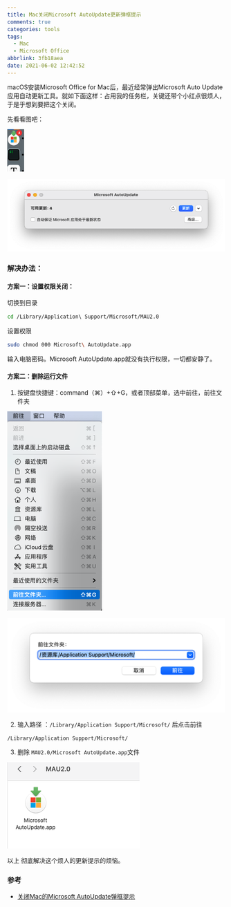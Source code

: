 ```yaml
---
title: Mac关闭Microsoft AutoUpdate更新弹框提示
comments: true
categories: tools
tags:
  - Mac
  - Microsoft Office
abbrlink: 3fb18aea
date: 2021-06-02 12:42:52
---
```


macOS安装Microsoft Office for Mac后，最近经常弹出Microsoft Auto Update应用自动更新工具。就如下面这样：占用我的任务栏，关键还带个小红点很烦人，于是乎想到要把这个关闭。
<!--more-->
先看看图吧：

![image-20210602124522133](Mac关闭Microsoft-AutoUpdate更新弹框提示/image-20210602124522133.png)

![image-20210602124530819](Mac关闭Microsoft-AutoUpdate更新弹框提示/image-20210602124530819.png)

### 解决办法：

#### 方案一：设置权限关闭：

切换到目录

```bash
cd /Library/Application\ Support/Microsoft/MAU2.0
```

设置权限

```bash
sudo chmod 000 Microsoft\ AutoUpdate.app
```

输入电脑密码。Microsoft AutoUpdate.app就没有执行权限，一切都安静了。

#### 方案二：删除运行文件

1. 按键盘快捷键：command（⌘）+⇧+G，或者顶部菜单，选中前往，前往文件夹

![image-20210602124840552](Mac关闭Microsoft-AutoUpdate更新弹框提示/image-20210602124840552.png)

![image-20210602124852849](Mac关闭Microsoft-AutoUpdate更新弹框提示/image-20210602124852849.png)

2. 输入路径 ：`/Library/Application Support/Microsoft/` 后点击前往

```
/Library/Application Support/Microsoft/
```

3. 删除 `MAU2.0/Microsoft AutoUpdate.app`文件

![image-20210602125015817](Mac关闭Microsoft-AutoUpdate更新弹框提示/image-20210602125015817.png)

以上 彻底解决这个烦人的更新提示的烦恼。

### 参考

- [关闭Mac的Microsoft AutoUpdate弹框提示](https://zhuanlan.zhihu.com/p/132658872)

